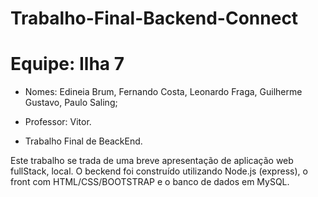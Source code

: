 # Trabalho-Final-Backend-Connect

<h1>Equipe: Ilha 7 </h1>

<ul>
    <li>
        Nomes: Edineia Brum, Fernando Costa, Leonardo Fraga, Guilherme Gustavo, Paulo Saling;
    </li>
</ul>
    
<ul>   
    <li>
        Professor: Vitor.
    </li>
</ul>
    
<ul>
    <li>
        Trabalho Final de BeackEnd.
    </li>
</ul>

 Este trabalho se trada de uma breve apresentação de aplicação web fullStack, local. O beckend foi construído utilizando Node.js (express), 
 o front com HTML/CSS/BOOTSTRAP e o banco de dados em MySQL.
